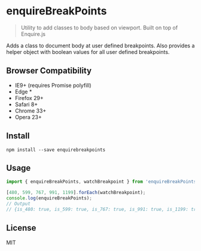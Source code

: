 # enquireBreakPoints

> Utility to add classes to body based on viewport. Built on top of Enquire.js

Adds a class to document body at user defined breakpoints. Also provides a helper object with boolean values for all user defined breakpoints.

## Browser Compatibility

- IE9+ (requires Promise polyfill)
- Edge *
- Firefox 29+
- Safari 8+
- Chrome 33+
- Opera 23+

## Install

```shell
npm install --save enquirebreakpoints
```


## Usage

```js
import { enquireBreakPoints, watchBreakpoint } from 'enquireBreakPoints';

[480, 599, 767, 991, 1199].forEach(watchBreakpoint);
console.log(enquireBreakPoints);
// Output
// {is_480: true, is_599: true, is_767: true, is_991: true, is_1199: true}
```


## License
MIT